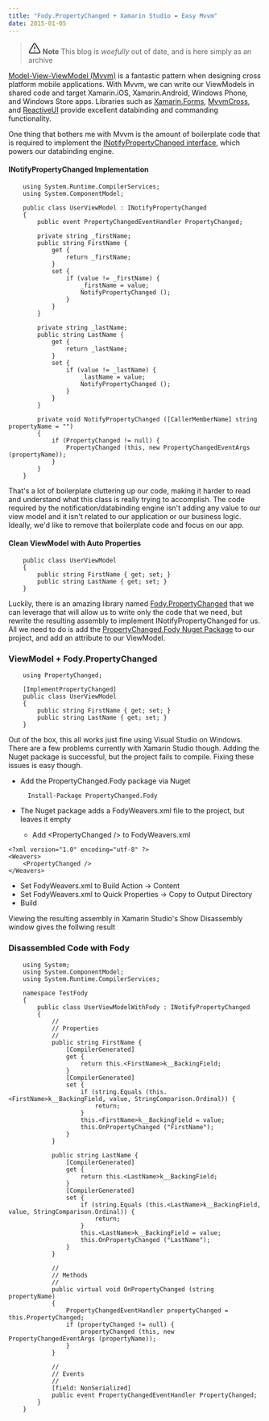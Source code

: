 ```yaml
---
title: "Fody.PropertyChanged + Xamarin Studio = Easy Mvvm"
date: 2015-01-05
---
```

> <svg xmlns="http://www.w3.org/2000/svg" viewBox="0 0 24 24" width="24" height="24"><path d="M13 17.5a1 1 0 11-2 0 1 1 0 012 0zm-.25-8.25a.75.75 0 00-1.5 0v4.5a.75.75 0 001.5 0v-4.5z"></path><path fill-rule="evenodd" d="M9.836 3.244c.963-1.665 3.365-1.665 4.328 0l8.967 15.504c.963 1.667-.24 3.752-2.165 3.752H3.034c-1.926 0-3.128-2.085-2.165-3.752L9.836 3.244zm3.03.751a1 1 0 00-1.732 0L2.168 19.499A1 1 0 003.034 21h17.932a1 1 0 00.866-1.5L12.866 3.994z"></path></svg> **Note**
> This blog is _woefully_ out of date, and is here simply as an archive

[Model-View-ViewModel (Mvvm)](http://en.wikipedia.org/wiki/Model_View_ViewModel) is a fantastic pattern when designing cross platform mobile applications. With Mvvm, we can write our ViewModels in shared code and target Xamarin.iOS, Xamarin.Android, Windows Phone, and Windows Store apps. Libraries such as [Xamarin.Forms](http://developer.xamarin.com/guides/cross-platform/xamarin-forms/), [MvvmCross](https://github.com/MvvmCross/MvvmCross), and [ReactiveUI](http://www.reactiveui.net/) provide excellent databinding and commanding functionality.

One thing that bothers me with Mvvm is the amount of boilerplate code that is required to implement the [INotifyPropertyChanged interface](http://msdn.microsoft.com/en-us/library/system.componentmodel.inotifypropertychanged.aspx), which powers our databinding engine.

#### INotifyPropertyChanged Implementation ####

```language-csharp
    using System.Runtime.CompilerServices;
	using System.ComponentModel;
	
	public class UserViewModel : INotifyPropertyChanged
	{
		public event PropertyChangedEventHandler PropertyChanged;

		private string _firstName;
		public string FirstName {
			get { 
				return _firstName; 
			}
			set {
				if (value != _firstName) {
					_firstName = value;
					NotifyPropertyChanged ();
				}
			}
		}

		private string _lastName;
		public string LastName {
			get { 
				return _lastName; 
			}
			set {
				if (value != _lastName) {
					_lastName = value;
					NotifyPropertyChanged ();
				}
			}
		}

		private void NotifyPropertyChanged ([CallerMemberName] string propertyName = "")
		{
			if (PropertyChanged != null) {
				PropertyChanged (this, new PropertyChangedEventArgs (propertyName));
			}
		}
	}
```

That's a lot of boilerplate cluttering up our code, making it harder to read and understand what this class is really trying to accomplish. The code required by the notification/databinding engine isn't adding any value to our view model and it isn't related to our application or our business logic. Ideally, we'd like to remove that boilerplate code and focus on our app.  

#### Clean ViewModel with Auto Properties ####

```language-csharp
    public class UserViewModel
    {
        public string FirstName { get; set; }
        public string LastName { get; set; }
    }
```

Luckily, there is an amazing library named [Fody.PropertyChanged](https://github.com/Fody/PropertyChanged) that we can leverage that will allow us to write only the code that we need, but rewrite the resulting assembly to implement INotifyPropertyChanged for us. All we need to do is add the [PropertyChanged.Fody Nuget Package](http://www.nuget.org/packages/PropertyChanged.Fody/) to our project, and add an attribute to our ViewModel.

### ViewModel + Fody.PropertyChanged ###

```language-csharp
    using PropertyChanged;

	[ImplementPropertyChanged]
    public class UserViewModel
    {
        public string FirstName { get; set; }
        public string LastName { get; set; }
    }
```

Out of the box, this all works just fine using Visual Studio on Windows. There are a few problems currently with Xamarin Studio though. Adding the Nuget package is successful, but the project fails to compile. Fixing these issues is easy though.


- Add the PropertyChanged.Fody package via Nuget

        Install-Package PropertyChanged.Fody

- The Nuget package adds a FodyWeavers.xml file to the project, but leaves it empty
    - Add &lt;PropertyChanged /&gt; to FodyWeavers.xml
    
```language-markup
<?xml version="1.0" encoding="utf-8" ?>
<Weavers>
    <PropertyChanged />
</Weavers>
```

- Set FodyWeavers.xml to Build Action -> Content
- Set FodyWeavers.xml to Quick Properties -> Copy to Output Directory
- Build

Viewing the resulting assembly in Xamarin Studio's Show Disassembly window gives the follwing result

### Disassembled Code with Fody ####

```language-csharp
    using System;
    using System.ComponentModel;
    using System.Runtime.CompilerServices;

    namespace TestFody
    {
	    public class UserViewModelWithFody : INotifyPropertyChanged
	    {
		    //
		    // Properties
		    //
		    public string FirstName {
			    [CompilerGenerated]
			    get {
				    return this.<FirstName>k__BackingField;
			    }
			    [CompilerGenerated]
			    set {
				    if (string.Equals (this.<FirstName>k__BackingField, value, StringComparison.Ordinal)) {
					    return;
				    }
				    this.<FirstName>k__BackingField = value;
				    this.OnPropertyChanged ("FirstName");
			    }
		    }

		    public string LastName {
			    [CompilerGenerated]
			    get {
				    return this.<LastName>k__BackingField;
			    }
			    [CompilerGenerated]
			    set {
				    if (string.Equals (this.<LastName>k__BackingField, value, StringComparison.Ordinal)) {
					    return;
				    }
				    this.<LastName>k__BackingField = value;
				    this.OnPropertyChanged ("LastName");
			    }
		    }

		    //
		    // Methods
		    //
		    public virtual void OnPropertyChanged (string propertyName)
		    {
			    PropertyChangedEventHandler propertyChanged = this.PropertyChanged;
			    if (propertyChanged != null) {
				    propertyChanged (this, new PropertyChangedEventArgs (propertyName));
			    }
		    }

		    //
		    // Events
		    //
		    [field: NonSerialized]
		    public event PropertyChangedEventHandler PropertyChanged;
	    }
    }
```
